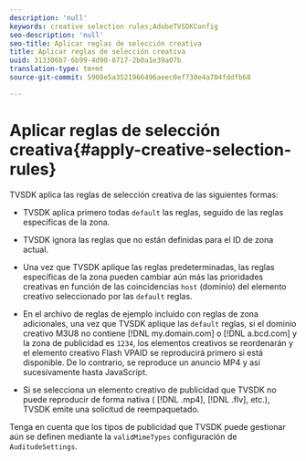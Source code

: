 ```yaml
---
description: 'null'
keywords: creative selection rules;AdobeTVSDKConfig
seo-description: 'null'
seo-title: Aplicar reglas de selección creativa
title: Aplicar reglas de selección creativa
uuid: 313306b7-6b99-4d90-8717-2b0a1e39a07b
translation-type: tm+mt
source-git-commit: 5908e5a3521966496aeec0ef730e4a704fddfb68

---
```



# Aplicar reglas de selección creativa{#apply-creative-selection-rules}

TVSDK aplica las reglas de selección creativa de las siguientes formas:

* TVSDK aplica primero todas `default` las reglas, seguido de las reglas específicas de la zona.
* TVSDK ignora las reglas que no están definidas para el ID de zona actual.
* Una vez que TVSDK aplique las reglas predeterminadas, las reglas específicas de la zona pueden cambiar aún más las prioridades creativas en función de las coincidencias `host` (dominio) del elemento creativo seleccionado por las `default` reglas.

* En el archivo de reglas de ejemplo incluido con reglas de zona adicionales, una vez que TVSDK aplique las `default` reglas, si el dominio creativo M3U8 no contiene [!DNL my.domain.com] o [!DNL a.bcd.com] y la zona de publicidad es `1234`, los elementos creativos se reordenarán y el elemento creativo Flash VPAID se reproducirá primero si está disponible. De lo contrario, se reproduce un anuncio MP4 y así sucesivamente hasta JavaScript.

* Si se selecciona un elemento creativo de publicidad que TVSDK no puede reproducir de forma nativa ( [!DNL .mp4], [!DNL .flv], etc.), TVSDK emite una solicitud de reempaquetado.

Tenga en cuenta que los tipos de publicidad que TVSDK puede gestionar aún se definen mediante la `validMimeTypes` configuración de `AuditudeSettings`.
